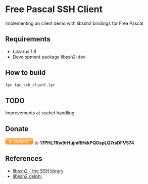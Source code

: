 # Free Pascal SSH Client

Implementing an client demo with libssh2 bindings for Free Pascal

## Requirements

- Lazarus 1.8
- Development package libssh2-dev 

## How to build

```bash
fpc fpc_ssh_client.lpr 
```
## TODO

Improvements at socket handling

## Donate

<img src='donate.png' height='20' /> to **17PHL7Rw9rHujmRHkkPQGspLQ7rsDFV574**

## References

- [libssh2 - the SSH library](https://libssh2.org/)
- [libssh2 delphi](https://bitbucket.org/ZeljkoMarjanovic/libssh2-delphi)
